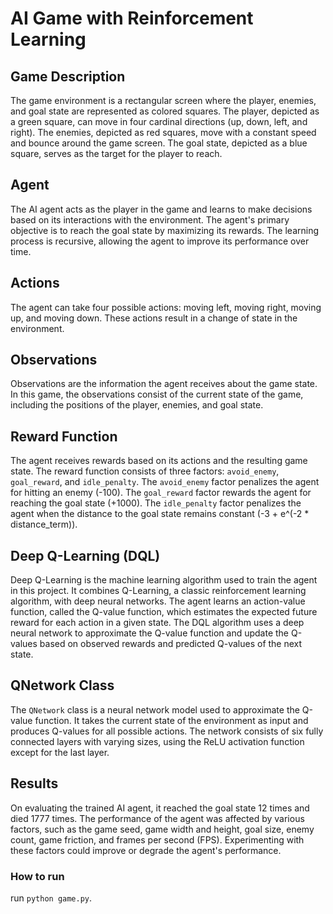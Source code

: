 # AI Game with Reinforcement Learning


## Game Description

The game environment is a rectangular screen where the player, enemies, and goal state are represented as colored squares. The player, depicted as a green square, can move in four cardinal directions (up, down, left, and right). The enemies, depicted as red squares, move with a constant speed and bounce around the game screen. The goal state, depicted as a blue square, serves as the target for the player to reach.

## Agent

The AI agent acts as the player in the game and learns to make decisions based on its interactions with the environment. The agent's primary objective is to reach the goal state by maximizing its rewards. The learning process is recursive, allowing the agent to improve its performance over time.

## Actions

The agent can take four possible actions: moving left, moving right, moving up, and moving down. These actions result in a change of state in the environment.

## Observations

Observations are the information the agent receives about the game state. In this game, the observations consist of the current state of the game, including the positions of the player, enemies, and goal state.

## Reward Function

The agent receives rewards based on its actions and the resulting game state. The reward function consists of three factors: `avoid_enemy`, `goal_reward`, and `idle_penalty`. The `avoid_enemy` factor penalizes the agent for hitting an enemy (-100). The `goal_reward` factor rewards the agent for reaching the goal state (+1000). The `idle_penalty` factor penalizes the agent when the distance to the goal state remains constant (-3 + e^(-2 * distance_term)).

## Deep Q-Learning (DQL)

Deep Q-Learning is the machine learning algorithm used to train the agent in this project. It combines Q-Learning, a classic reinforcement learning algorithm, with deep neural networks. The agent learns an action-value function, called the Q-value function, which estimates the expected future reward for each action in a given state. The DQL algorithm uses a deep neural network to approximate the Q-value function and update the Q-values based on observed rewards and predicted Q-values of the next state.

## QNetwork Class

The `QNetwork` class is a neural network model used to approximate the Q-value function. It takes the current state of the environment as input and produces Q-values for all possible actions. The network consists of six fully connected layers with varying sizes, using the ReLU activation function except for the last layer.

## Results

On evaluating the trained AI agent, it reached the goal state 12 times and died 1777 times. The performance of the agent was affected by various factors, such as the game seed, game width and height, goal size, enemy count, game friction, and frames per second (FPS). Experimenting with these factors could improve or degrade the agent's performance.

### How to run
run `python game.py`.
